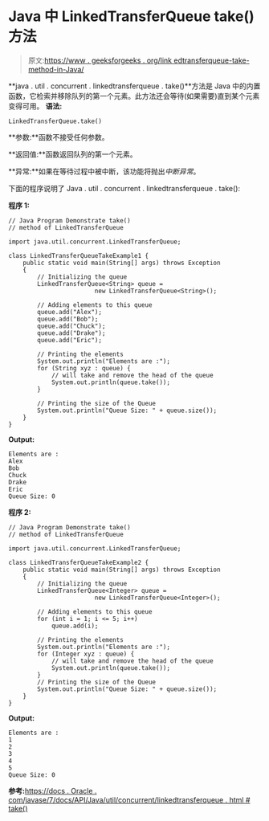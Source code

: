 # Java 中 LinkedTransferQueue take()方法

> 原文:[https://www . geeksforgeeks . org/link edtransferqueue-take-method-in-Java/](https://www.geeksforgeeks.org/linkedtransferqueue-take-method-in-java/)

**java . util . concurrent . linkedtransferqueue . take()**方法是 Java 中的内置函数，它检索并移除队列的第一个元素。此方法还会等待(如果需要)直到某个元素变得可用。
**语法:**

```
LinkedTransferQueue.take()  

```

**参数:**函数不接受任何参数。

**返回值:**函数返回队列的第一个元素。

**异常:**如果在等待过程中被中断，该功能将抛出*中断异常*。

下面的程序说明了 Java . util . concurrent . linkedtransferqueue . take():

**程序 1:**

```
// Java Program Demonstrate take()
// method of LinkedTransferQueue 

import java.util.concurrent.LinkedTransferQueue;

class LinkedTransferQueueTakeExample1 {
    public static void main(String[] args) throws Exception
    {
        // Initializing the queue
        LinkedTransferQueue<String> queue = 
                        new LinkedTransferQueue<String>();

        // Adding elements to this queue
        queue.add("Alex");
        queue.add("Bob");
        queue.add("Chuck");
        queue.add("Drake");
        queue.add("Eric");

        // Printing the elements
        System.out.println("Elements are :");
        for (String xyz : queue) {
            // will take and remove the head of the queue
            System.out.println(queue.take());
        }

        // Printing the size of the Queue
        System.out.println("Queue Size: " + queue.size());
    }
}
```

**Output:**

```
Elements are :
Alex
Bob
Chuck
Drake
Eric
Queue Size: 0

```

**程序 2:**

```
// Java Program Demonstrate take()
// method of LinkedTransferQueue 

import java.util.concurrent.LinkedTransferQueue;

class LinkedTransferQueueTakeExample2 {
    public static void main(String[] args) throws Exception
    {
        // Initializing the queue
        LinkedTransferQueue<Integer> queue = 
                        new LinkedTransferQueue<Integer>();

        // Adding elements to this queue
        for (int i = 1; i <= 5; i++)
            queue.add(i);

        // Printing the elements
        System.out.println("Elements are :");
        for (Integer xyz : queue) {
            // will take and remove the head of the queue
            System.out.println(queue.take());
        }
        // Printing the size of the Queue
        System.out.println("Queue Size: " + queue.size());
    }
}
```

**Output:**

```
Elements are :
1
2
3
4
5
Queue Size: 0

```

**参考:**[https://docs . Oracle . com/javase/7/docs/API/Java/util/concurrent/linkedtransferqueue . html # take()](https://docs.oracle.com/javase/7/docs/api/java/util/concurrent/LinkedTransferQueue.html#take())